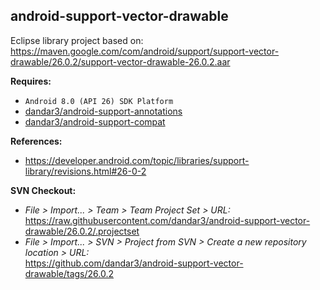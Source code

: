 ## android-support-vector-drawable

Eclipse library project based on:<br/>
https://maven.google.com/com/android/support/support-vector-drawable/26.0.2/support-vector-drawable-26.0.2.aar

**Requires:**
- `Android 8.0 (API 26) SDK Platform`
- [dandar3/android-support-annotations](https://github.com/dandar3/android-support-annotations/tree/26.0.2)
- [dandar3/android-support-compat](https://github.com/dandar3/android-support-compat/tree/26.0.2)

**References:**
- https://developer.android.com/topic/libraries/support-library/revisions.html#26-0-2

**SVN Checkout:**
- _File > Import... > Team > Team Project Set > URL:_<br/>
  https://raw.githubusercontent.com/dandar3/android-support-vector-drawable/26.0.2/.projectset
- _File > Import... > SVN > Project from SVN > Create a new repository location > URL:_<br/> 
  https://github.com/dandar3/android-support-vector-drawable/tags/26.0.2
